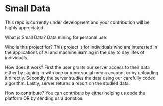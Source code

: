# Small Data

This repo is currently under development and your contribution will be highly appreciated.

What is Small Data? Data mining for personal use.

Who is this project for? This project is for individuals who are interested in the applications of AI and machine learning in the day to day lifes of individuals.

How does it work? First the user grants our server access to their data either by signing in with one or more social media account or by uploading it directly. Secondly the server studies the data using our carefully coded algorithm. Lastly, server returns a report on the studied data.

How to contribute? You can contribute by either helping us code the platform OR by sending us a donation.
